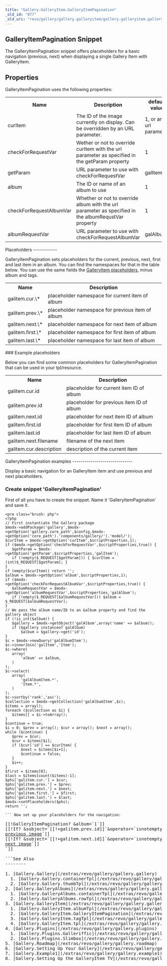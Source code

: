 ```yaml
---
title: "Gallery.GalleryItem.GalleryItemPagination"
_old_id: "877"
_old_uri: "revo/gallery/gallery.galleryitem/gallery.galleryitem.galleryitempagination"
---
```


GalleryItemPagination Snippet
-----------------------------

 The GalleryItemPagination snippet offers placeholders for a basic navigation (previous, next) when displaying a single Gallery Item with GalleryItem.

Properties
----------

 GalleryItemPagination uses the following properties:

 <table><tbody><tr><th> Name </th> <th> Description </th> <th> default value </th> </tr><tr><td> curItem   
</td> <td> The ID of the image currently on display. Can be overridden by an URL parameter.   
</td> <td> 1, or an url parameter   
</td> </tr><tr><td> checkForRequestVar   
</td> <td> Wether or not to override curItem with the url parameter as specified in the getParam property   
</td> <td> 1   
</td> </tr><tr><td> getParam   
</td> <td> URL parameter to use with checkForRequestVar   
</td> <td> galItem   
</td> </tr><tr><td> album   
</td> <td> The ID or name of an album to use   
</td> <td> 1   
</td> </tr><tr><td> checkForRequestAlbumVar   
</td> <td> Whether or not to override album with the url parameter as specified in the albumRequstVar property   
</td> <td> 1   
</td> </tr><tr><td> albumRequestVar   
</td> <td> URL parameter to use with checkForRequestAlbumVar   
</td> <td> galAlbum </td></tr></tbody></table>Placeholders
------------

 GalleryItemPagination sets placeholders for the current, previous, next, first and last item in an album. You can find the namespaces for that in the table below. You can use the same fields the [GalleryItem placeholders](display/ADDON/Gallery.GalleryItem#Gallery.GalleryItem-DefaultPlaceholders), minus album and tags.

 <table><tbody><tr><th> Name </th> <th> Description </th> </tr><tr><td> galitem.cur.\* </td> <td> placeholder namespace for current item of album </td> </tr><tr><td> galitem.prev.\* </td> <td> placeholder namespace for previous item of album </td> </tr><tr><td> galitem.next.\* </td> <td> placeholder namespace for next item of album </td> </tr><tr><td> galitem.first.\* </td> <td> placeholder namespace for first item of album </td> </tr><tr><td> galitem.last.\* </td> <td> placeholder namespace for last item of album </td></tr></tbody></table>### Example placeholders

 Below you can find some common placeholders for GalleryItemPagination that can be used in your tpl/resource.

 <table><tbody><tr><th> Name </th> <th> Description </th> </tr><tr><td> galitem.cur.id </td> <td> placeholder for current item ID of album </td> </tr><tr><td> galitem.prev.id </td> <td> placeholder for previous item ID of album </td> </tr><tr><td> galitem.next.id </td> <td> placeholder for next item ID of album </td> </tr><tr><td> galitem.first.id </td> <td> placeholder for first item ID of album </td> </tr><tr><td> galitem.last.id </td> <td> placeholder for last item ID of album </td> </tr><tr><td> galitem.next.filename   
</td> <td> filename of the next item   
</td> </tr><tr><td> galitem.cur.description   
</td> <td> description of the current item   
</td></tr></tbody></table>GalleryItemPagination examples
------------------------------

 Display a basic navigation for an GalleryItem item and use previous and next placeholders.

### Create snippet 'GalleryItemPagination'

 First of all you have to create the snippet. Name it 'GalleryItemPagination' and save it.

 ```
<pre class="brush: php">
<?php
// First instantiate the Gallery package
$modx->addPackage('gallery',$modx->getOption('gallery.core_path',$config,$modx->getOption('core_path').'components/gallery/').'model/');
$curItem = $modx->getOption('curItem',$scriptProperties,1);
if ($modx->getOption('checkForRequestVar',$scriptProperties,true)) {
    $getParam = $modx->getOption('getParam',$scriptProperties,'galItem');
    if (!empty($_REQUEST[$getParam])) { $curItem = (int)$_REQUEST[$getParam]; }
}
if (empty($curItem)) return '';
$album = $modx->getOption('album',$scriptProperties,1);
if ($modx->getOption('checkForRequestAlbumVar',$scriptProperties,true)) {
    $albumRequestVar = $modx->getOption('albumRequestVar',$scriptProperties,'galAlbum');
    if (!empty($_REQUEST[$albumRequestVar])) $album = $_REQUEST[$albumRequestVar];
}
// We pass the album name/ID to an &album property and find the gallery object
if (!is_int($album)) {
    $gallery = $modx->getObject('galAlbum',array('name' => $album));
    if ($gallery instanceof galAlbum)
        $album = $gallery->get('id');
}
$c = $modx->newQuery('galAlbumItem');
$c->innerJoin('galItem','Item');
$c->where(
    array(
        'album' => $album,
    )
);
$c->select(
    array(
        'galAlbumItem.*',
        'Item.*',
    )
);
$c->sortby('rank','asc');
$collection = $modx->getCollection('galAlbumItem',$c);
$items = array();
foreach ($collection as $i) {
    $items[] = $i->toArray();
}
$continue = true;
$i = 0; $prev = array(); $cur = array(); $next = array();
while ($continue) {
    $prev = $cur;
    $cur = $items[$i];
    if ($cur['id'] == $curItem) {
        $next = $items[$i+1];
        $continue = false;
    }
    $i++;
}
$first = $items[0];
$last = $items[count($items)-1];
$phs['galitem.cur.'] = $cur;
$phs['galitem.prev.'] = $prev;
$phs['galitem.next.'] = $next;
$phs['galitem.first.'] = $first;
$phs['galitem.last.'] = $last;
$modx->setPlaceholders($phs);
return '';

``` Now set up your placeholders for the navigation:

 ```
<pre class="brush: php">
[[!GalleryItemPagination? &album=`1`]]
[[!If? &subject=`[[!+galitem.prev.id]]`&operator=`isnotempty` &then=`
<a id="previmg" href="[[++site_url]]?id=[[*id]]&galItem=[[!+galitem.prev.id]]&galAlbum=1&galTag=">previous image</a>`]]
[[!If? &subject=`[[!+galitem.next.id]]`&operator=`isnotempty` &then=`
<a id="nextimg" href="[[++site_url]]?id=[[*id]]&galItem=[[!+galitem.next.id]]&galAlbum=1&galTag=">next image</a>`]]
`]]

```See Also
--------

1. [Gallery.Gallery](/extras/revo/gallery/gallery.gallery)
  1. [Gallery.Gallery.containerTpl](/extras/revo/gallery/gallery.gallery/gallery.gallery.containertpl)
  2. [Gallery.Gallery.thumbTpl](/extras/revo/gallery/gallery.gallery/gallery.gallery.thumbtpl)
2. [Gallery.GalleryAlbums](/extras/revo/gallery/gallery.galleryalbums)
  1. [Gallery.GalleryAlbums.containerTpl](/extras/revo/gallery/gallery.galleryalbums/gallery.galleryalbums.containertpl)
  2. [Gallery.GalleryAlbums.rowTpl](/extras/revo/gallery/gallery.galleryalbums/gallery.galleryalbums.rowtpl)
3. [Gallery.GalleryItem](/extras/revo/gallery/gallery.galleryitem)
  1. [Gallery.GalleryItem.albumTpl](/extras/revo/gallery/gallery.galleryitem/gallery.galleryitem.albumtpl)
  2. [Gallery.GalleryItem.GalleryItemPagination](/extras/revo/gallery/gallery.galleryitem/gallery.galleryitem.galleryitempagination)
  3. [Gallery.GalleryItem.tagTpl](/extras/revo/gallery/gallery.galleryitem/gallery.galleryitem.tagtpl)
  4. [Gallery.GalleryItem.tpl](/extras/revo/gallery/gallery.galleryitem/gallery.galleryitem.tpl)
4. [Gallery.Plugins](/extras/revo/gallery/gallery.plugins)
  1. [Gallery.Plugins.Galleriffic](/extras/revo/gallery/gallery.plugins/gallery.plugins.galleriffic)
  2. [Gallery.Plugins.Slimbox](/extras/revo/gallery/gallery.plugins/gallery.plugins.slimbox)
5. [Gallery.Roadmap](/extras/revo/gallery/gallery.roadmap)
6. [Gallery.Setting Up Your Gallery](/extras/revo/gallery/gallery.setting-up-your-gallery)
7. [Gallery.Example1](/extras/revo/gallery/gallery.example1)
8. [Gallery.Setting Up the GalleryItem TV](/extras/revo/gallery/gallery.setting-up-the-galleryitem-tv)